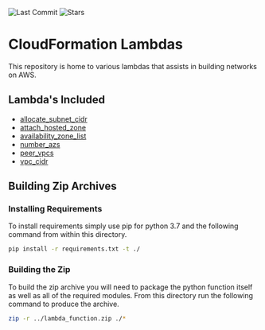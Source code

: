 ![Last Commit](https://img.shields.io/github/last-commit/RightBrain-Networks/cfn-lambdas) ![Stars](https://img.shields.io/github/stars/RightBrain-Networks/cfn-lambdas?style=flat)

# CloudFormation Lambdas

This repository is home to various lambdas that assists in building networks on AWS.

## Lambda's Included

- [allocate_subnet_cidr](allocate_subnet_cidr)
- [attach_hosted_zone](attach_hosted_zone)
- [availability_zone_list](availability_zone_list)
- [number_azs](number_azs)
- [peer_vpcs](peer_vpcs)
- [vpc_cidr](vpc_cidr)

## Building Zip Archives

### Installing Requirements

To install requirements simply use pip for python 3.7 and the following command from within this directory.

```bash
pip install -r requirements.txt -t ./
```

### Building the Zip

To build the zip archive you will need to package the python function itself as well as all of the required modules. From this directory run the following command to produce the archive.

```bash
zip -r ../lambda_function.zip ./*
```